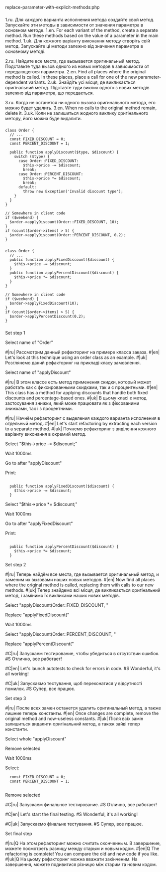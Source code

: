 replace-parameter-with-explicit-methods:php

###

1.ru. Для каждого варианта исполнения метода создайте свой метод. Запускайте эти методы в зависимости от значения параметра в основном методе.
1.en. For each variant of the method, create a separate method. Run these methods based on the value of a parameter in the main method.
1.uk. Для кожного варіанту виконання методу створіть свій метод. Запускайте ці методи залежно від значення параметра в основному методі.

2.ru. Найдите все места, где вызывается оригинальный метод. Подставьте туда вызов одного из новых методов в зависимости от передающегося параметра.
2.en. Find all places where the original method is called. In these places, place a call for one of the new parameter-dependent variants.
2.uk. Знайдіть усі місця, де викликається оригінальний метод. Підставте туди виклик одного з нових методів залежно від параметра, що передається.

3.ru. Когда не останется ни одного вызова оригинального метода, его можно будет удалить.
3.en. When no calls to the original method remain, delete it.
3.uk. Коли не залишиться жодного виклику оригінального методу, його можна буде видалити.



###

```
class Order {
  // ...
  const FIXED_DISCOUNT = 0;
  const PERCENT_DISCOUNT = 1;

  public function applyDiscount($type, $discount) {
    switch ($type) {
      case Order::FIXED_DISCOUNT:
        $this->price -= $discount;
        break;
      case Order::PERCENT_DISCOUNT:
        $this->price *= $discount;
        break;
      default:
        throw new Exception('Invalid discount type');
    }
  }
}

// Somewhere in client code
if ($weekend) {
  $order->applyDiscount(Order::FIXED_DISCOUNT, 10);
}
if (count($order->items) > 5) {
  $order->applyDiscount(Order::PERCENT_DISCOUNT, 0.2);
}
```

###

```
class Order {
  // ...
  public function applyFixedDiscount($discount) {
    $this->price -= $discount;
  }
  public function applyPercentDiscount($discount) {
    $this->price *= $discount;
  }
}

// Somewhere in client code
if ($weekend) {
  $order->applyFixedDiscount(10);
}
if (count($order->items) > 5) {
  $order->applyPercentDiscount(0.2);
}
```

###

Set step 1

Select name of "Order"

#|ru| Рассмотрим данный рефакторинг на примере класса заказа.
#|en| Let's look at this technique using an order class as an example.
#|uk| Розглянемо даний рефакторинг на прикладі класу замовлення.

Select name of "applyDiscount"

#|ru| В этом классе есть метод применения скидки, который может работать как с фиксированными скидками, так и с процентными.
#|en| This class has a method for applying discounts that handle both fixed discounts and percentage-based ones.
#|uk| В цьому класі є метод застосування знижки, який може працювати як з фіксованими знижками, так і з процентними.

#|ru| Начнём рефакторинг с выделения каждого варианта исполнения в отдельный метод.
#|en| Let's start refactoring by extracting each version to a separate method.
#|uk| Почнемо рефакторинг з виділення кожного варіанту виконання в окремий метод.

Select "$this->price -= $discount;"

Wait 1000ms

Go to after "applyDiscount"

Print:
```

  public function applyFixedDiscount($discount) {
    $this->price -= $discount;
  }
```

Select "$this->price *= $discount;"

Wait 1000ms

Go to after "applyFixedDiscount"

Print:
```

  public function applyPercentDiscount($discount) {
    $this->price *= $discount;
  }
```

Set step 2

#|ru| Теперь найдём все места, где вызывается оригинальный метод, и заменим их вызовами наших новых методов.
#|en| Now find all places where the original method is called, replacing them with calls to our new methods.
#|uk| Тепер знайдемо всі місця, де викликається оригінальний метод, і замінимо їх викликами наших нових методів.

Select "applyDiscount(Order::FIXED_DISCOUNT, "

Replace "applyFixedDiscount("

Wait 1000ms

Select "applyDiscount(Order::PERCENT_DISCOUNT, "

Replace "applyPercentDiscount("

#C|ru| Запускаем тестирование, чтобы убедиться в отсутствии ошибок.
#S Отлично, все работает!

#C|en| Let's launch autotests to check for errors in code.
#S Wonderful, it's all working!

#C|uk| Запускаємо тестування, щоб переконатися у відсутності помилок.
#S Супер, все працює.

Set step 3

#|ru| После всех замен останется удалить оригинальный метод, а также лишние теперь константы.
#|en| Once changes are complete, remove the original method and now-useless constants.
#|uk| Після всіх замін залишиться видалити оригінальний метод, а також зайві тепер константи.

Select whole "applyDiscount"

Remove selected

Wait 1000ms

Select:
```
  const FIXED_DISCOUNT = 0;
  const PERCENT_DISCOUNT = 1;


```
Remove selected

#C|ru| Запускаем финальное тестирование.
#S Отлично, все работает!

#C|en| Let's start the final testing.
#S Wonderful, it's all working!

#C|uk| Запускаємо фінальне тестування.
#S Супер, все працює.

Set final step

#|ru|Q На этом рефакторинг можно считать оконченным. В завершение, можете посмотреть разницу между старым и новым кодом.
#|en|Q The refactoring is complete! You can compare the old and new code if you like.
#|uk|Q На цьому рефакторинг можна вважати закінченим. На завершення, можете подивитися різницю між старим та новим кодом.